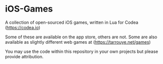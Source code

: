 # iOS-Games
A collection of open-sourced iOS games, written in Lua for Codea (https://codea.io)

Some of these are available on the app store, others are not. 
Some are also available as slightly different web games at (https://tarrouye.net/games)

You may use the code within this repository in your own projects but please provide attribution.
